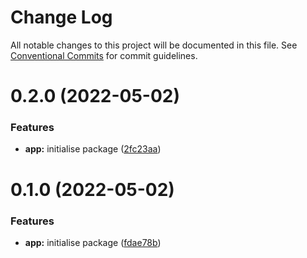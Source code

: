 # Change Log

All notable changes to this project will be documented in this file.
See [Conventional Commits](https://conventionalcommits.org) for commit guidelines.

# 0.2.0 (2022-05-02)


### Features

* **app:** initialise package ([2fc23aa](https://github.com/chiel/monorepo-ci/commit/2fc23aaa31a3a41babdd87d04da53cbcea08554d))





# 0.1.0 (2022-05-02)


### Features

* **app:** initialise package ([fdae78b](https://github.com/chiel/monorepo-ci/commit/fdae78b61eb6c5c42983e8d2e47d7fd256c4c5e4))
